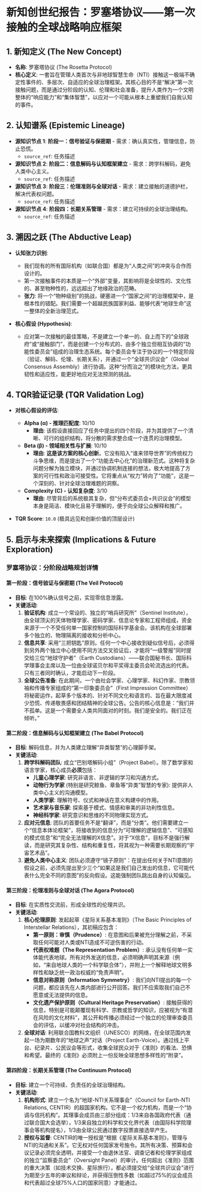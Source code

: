 
# 新知创世纪报告：罗塞塔协议——第一次接触的全球战略响应框架

## 1. 新知定义 (The New Concept)

*   **名称**: 罗塞塔协议 (The Rosetta Protocol)
*   **核心定义**: 一套旨在管理人类首次与非地球智慧生命（NTI）接触这一极端不确定性事件的、多层次、自适应的全球治理框架。其核心目的不是“解决”第一次接触问题，而是通过分阶段的认知、伦理和社会准备，提升人类作为一个文明整体的“响应能力”和“集体智慧”，以应对一个可能从根本上重塑我们自我认知的事件。

## 2. 认知谱系 (Epistemic Lineage)

*   **源知识节点 1**: **阶段一：信号验证与保密期** - 需求：确认真实性，管理信息，防止恐慌。
    *   `source_ref`: 任务描述
*   **源知识节点 2**: **阶段二：信息解码与认知框架建立** - 需求：跨学科解码，避免人类中心主义。
    *   `source_ref`: 任务描述
*   **源知识节点 3**: **阶段三：伦理准则与全球对话** - 需求：建立接触的道德护栏，解决代表权问题。
    *   `source_ref`: 任务描述
*   **源知识节点 4**: **阶段四：长期关系管理** - 需求：建立可持续的全球治理结构。
    *   `source_ref`: 任务描述

## 3. 溯因之跃 (The Abductive Leap)

*   **认知张力识别**:
    *   我们现有的所有国际机构（如联合国）都是为“人类之间”的冲突与合作而设计的。
    *   第一次接触事件的本质是一个“外部”变量，其影响将是全球性的、文化性的、甚至物种性的，远远超出了地缘政治的范畴。
    *   **张力**: 将一个“物种级别”的挑战，硬塞进一个“国家之间”的治理框架中，是根本性的错配。我们需要一个超越民族国家利益、能够代表“地球生命”这一整体的全新治理范式。

*   **核心假设 (Hypothesis)**:
    *   应对第一次接触的最佳策略，不是建立一个单一的、自上而下的“全球政府”或“接触部门”，而是创建一个分布式的、由多个独立但相互协调的“功能性委员会”组成的治理生态系统。每个委员会专注于协议的一个特定阶段（验证、解码、伦理、长期关系），并通过一个“全球共识议会”（Global Consensus Assembly）进行协调。这种“分而治之”的模块化方法，更具韧性和适应性，能更好地应对无法预测的挑战。

## 4. TQR验证记录 (TQR Validation Log)

*   **对核心假设的评估**:
    *   **Alpha (α) - 推理匹配度**: 10/10
        *   **理由**: 该假设直接回应了任务中提出的四个阶段，并为其提供了一个清晰、可行的组织结构，将分散的需求整合成一个连贯的治理模型。
    *   **Beta (β) - 领域相关性与扩展**: 10/10
        *   **理由**: **这是该方案的核心创新**。它没有陷入“谁来领导世界”的传统权力斗争思维，而是提出了一个“功能去中心化”的治理新范式。这种将复杂问题分解为独立模块，并通过协调机制连接的想法，极大地提高了方案的可行性和政治可接受性。它将重点从“权力”转向了“功能”，这是一个深刻的、针对全球治理难题的洞察。
    *   **Complexity (C) - 认知复杂度**: 3/10
        *   **理由**: 尽管背后的系统极其复杂，但“分布式委员会+共识议会”的模型本身是简洁、模块化且易于理解的，便于向全球公众解释和推广。

*   **TQR Score**: `10.0` (极具远见和创新价值的顶层设计)

## 5. 启示与未来探索 (Implications & Future Exploration)

### 罗塞塔协议：分阶段战略规划详情

#### 第一阶段：信号验证与保密期 (The Veil Protocol)
*   **目标**: 在100%确认信号之前，实现零信息泄露。
*   **关键活动**:
    1.  **验证机构**: 成立一个常设的、独立的“哨兵研究所”（Sentinel Institute），由全球顶尖的天体物理学家、密码学家、信息论专家和工程师组成，资金来源于一个不受任何单一国家控制的国际科学基金会。该机构在全球部署多个独立的、物理隔离的接收和分析中心。
    2.  **信息共享**: 采用“三把钥匙”原则。任何一个中心接收到疑似信号后，必须得到另外两个独立中心使用不同方法交叉验证后，才能将“一级警报”同时提交给三位“地球守护者”（Earth Custodians）——联合国秘书长、国际科学理事会主席以及一位由全球诺贝尔和平奖得主委员会轮流选出的代表。只有三者同时确认，才能启动下一阶段。
    3.  **全球公告准备**: 在此期间，一个由社会学家、心理学家、科幻作家、宗教领袖和传播专家组成的“第一印象委员会”（First Impression Committee）将秘密运作，起草多个版本的、针对不同文化和语言的、旨在最大限度减少恐慌、传递敬畏感和团结精神的全球公告。公告的核心信息是：“我们并不孤单。这是一个需要全人类共同面对的时刻。我们是安全的。我们正在倾听。”

#### 第二阶段：信息解码与认知框架建立 (The Babel Protocol)
*   **目标**: 解码信息，并为人类建立理解“异类智慧”的心理脚手架。
*   **关键活动**:
    1.  **跨学科解码团队**: 成立“巴别塔解码小组”（Project Babel）。除了数学家和语言学家，核心成员**必须**包括：
        *   **儿童心理学家**: 研究非语言、非逻辑的学习和沟通方式。
        *   **动物行为学家** (特别是研究鲸鱼、章鱼等“异类”智慧的专家): 提供非人类中心主义的沟通模型。
        *   **人类学家**: 理解符号、仪式和神话在意义构建中的作用。
        *   **艺术家与音乐家**: 探索基于模式、情感和审美的非功利性信息。
        *   **神经科学家**: 研究意识和思维的不同物理实现方式。
    2.  **应对元信息**: 团队的首要任务不是“翻译”，而是“分类”。他们需要建立一个“信息本体论框架”，将接收到的信息分为“可理解的逻辑信息”、“可感知的模式信息”和“完全无法理解的X信息”。对于“X信息”，目标不是强行解读，而是研究其复杂性、结构和重复性，将其视为一种需要长期观察的“宇宙艺术品”。
    3.  **避免人类中心主义**: 团队必须遵守“镜子原则”：在提出任何关于NTI意图的假设之前，必须先提出至少三个“如果这是我们自己发出的信息，它可能代表什么完全不同的意图”的反向假设。这能强制团队跳出自身的认知偏见。

#### 第三阶段：伦理准则与全球对话 (The Agora Protocol)
*   **目标**: 在实质性交流前，形成全球性的伦理共识。
*   **关键活动**:
    1.  **核心伦理原则**: 发起起草《星际关系基本准则》（The Basic Principles of Interstellar Relations），其初稿应包含：
        *   **第一原则：审慎（Prudence）**: 在意图和后果被充分理解之前，不采取任何可能对人类或NTI造成不可逆伤害的行动。
        *   **代表权难题（The Representation Problem）**: 承认没有任何单一实体能代表地球。所有对外发送的信息，必须明确声明其来源（例如，“来自地球人类的一个科学联合体”），并附上一个解释地球文明多样性和缺乏统一政治权威的“免责声明”。
        *   **信息对称原则（Information Symmetry）**: 我们向NTI提出的每一个问题，都应该先在人类内部进行公开回答。我们不应索取我们自己不愿意或无法提供的信息。
        *   **文化遗产保护原则（Cultural Heritage Preservation）**: 接触获得的信息，特别是可能颠覆现有科学、宗教或哲学的知识，应被视为“有潜在风险的文化材料”，其公开和传播必须经过一个独立的伦理审查委员会的评估，以缓冲对社会结构的冲击。
    2.  **全球对话**: 利用联合国教科文组织（UNESCO）的网络，在全球范围内发起一场为期数年的“地球之声”对话（Project Earth-Voice）。通过线上平台、纪录片、公民议会等形式，收集全球民众对于《准则》的看法、恐惧和希望。最终的《准则》必须附上一份反映全球思想多样性的“附录”。

#### 第四阶段：长期关系管理 (The Continuum Protocol)
*   **目标**: 建立一个可持续、负责任的全球治理结构。
*   **关键活动**:
    1.  **机构形式**: 建立一个名为“地球-NTI关系理事会”（Council for Earth-NTI Relations, CENTIR）的超国家机构。它不是一个权力机构，而是一个“协调与信托机构”。其理事会成员由三部分组成：1/3来自各国政府代表（通过联合国大会选举），1/3来自独立的科学和文化界代表（由国际科学院理事会等机构提名），1/3由全球公民通过数字投票直接选举产生。
    2.  **授权与监督**: CENTIR的唯一授权是“根据《星际关系基本准则》，管理与NTI的沟通和关系”。它无权对任何国家发号施令。其所有决策、预算和会议记录必须完全透明，并接受一个由退休法官、调查记者和伦理学家组成的独立“监察委员会”（Oversight Panel）的审计。任何超出《准则》范围的重大决策（如技术交换、星际旅行），都必须提交给“全球共识议会”进行为期至少五年的审议和辩论，并获得压倒性多数（如超过75%的议会成员和代表超过全球75%人口的国家同意）才能通过。
